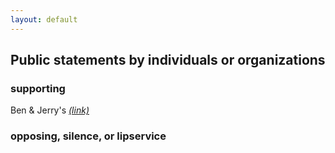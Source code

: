 ```yaml
---
layout: default
---
```


## Public statements by individuals or organizations

### supporting

Ben & Jerry's _[(link)](https://www.benjerry.com/about-us/media-center/dismantle-white-supremacy)_

### opposing, silence, or lipservice
